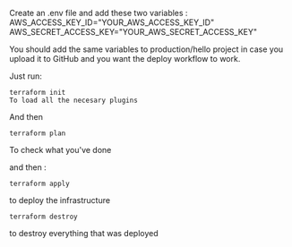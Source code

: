 Create an .env file and add these two variables :
AWS_ACCESS_KEY_ID="YOUR_AWS_ACCESS_KEY_ID"
AWS_SECRET_ACCESS_KEY="YOUR_AWS_SECRET_ACCESS_KEY"

You should add the same variables to production/hello project in case you upload it to GitHub and you want the deploy workflow to work.

Just run:

```
terraform init 
To load all the necesary plugins
```
And then

```
terraform plan
```

To check what you've done

and then :

```
terraform apply
```

to deploy the infrastructure

```
terraform destroy
```

to destroy everything that was deployed
